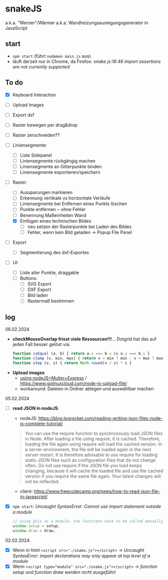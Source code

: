 # snakeJS

a.k.a. "Werner"/Wärmer a.k.a. Wandheizungsauslegungsgenerator in JavaScript

## start

- `npm start` (führt `nodemon main.js` aus)
- läuft derzeit nur in Chrome, da Firefox: *snake.js:16:46 import assertions are not currently supported*


## To do

- [x] Keyboard Interaction
- [ ] Upload Images
- [ ] Export dxf

- [ ] Raster bewegen per drag&drop
- [ ] Raster zerschneiden??
- [ ] Liniensegmente:
    - [ ] Liste Sidepanel
    - [ ] Liniensegmente rückgängig machen
    - [ ] Liniensegmente an Gitterpunkte binden
    - [ ] Liniensegmente exportieren/speichern
- [ ] Raster:
    - [ ] Aussparungen markieren
    - [ ] Erkennung vertikale vs horizontale Verläufe
    - [ ] Liniensegmente bei Entfernen eines Punkts löschen
    - [ ] Punkte entfernen ‒ ohne Fehler
    - [ ] Benennung Maßeinheiten Wand
    - [x] Einfügen eines technischen Bildes
        - [ ] neu setzen der Rasterpunkte bei Laden des Bildes
        - [ ] Fehler, wenn kein Bild geladen → Popup File Panel
- [ ] Export
    - [ ] Segmentierung des dxf-Exportes
- [ ] UI:
    - [ ] Liste aller Punkte, draggable
    - [ ] Buttons:
        - [ ] SVG Export
        - [ ] DXF Export
        - [ ] Bild laden
        - [ ] Rastermaß bestimmen

## log

06.02.2024
- **checkMouseOverlap frisst viele Ressourcen!!!**... Dotgrid hat das auf jeden Fall besser gelöst via:
  ``` javascript
  function isEqual (a, b) { return a.x === b.x && a.y === b.y }
  function clamp (v, min, max) { return v < min ? min : v > max ? max : v }
  function step (v, s) { return Math.round(v / s) * s }
  ```
- **Upload images** 
    - [using nodeJS+Multer+Express](https://www.digitalocean.com/community/tutorials/nodejs-uploading-files-multer-express) / https://www.golinuxcloud.com/node-js-upload-file/
    - workaround: Dateien in Ordner ablegen und auswählbar machen

05.02.2024
- [ ] **read JSON in nodeJS**:
    - nodeJS: https://blog.logrocket.com/reading-writing-json-files-node-js-complete-tutorial/
    > You can use the require function to synchronously load JSON files in Node. After loading a file using require, it is cached. Therefore, loading the file again using require will load the cached version. In a server environment, the file will be loaded again in the next server restart. It is therefore advisable to use require for loading static JSON files such as configuration files that do not change often. Do not use require if the JSON file you load keeps changing, because it will cache the loaded file and use the cached version if you require the same file again. Your latest changes will not be reflected.
    - client: https://www.freecodecamp.org/news/how-to-read-json-file-in-javascript/
    
- [x] `npm start`: *Uncaught SyntaxError: Cannot use import statement outside a module*
     ``` javascript
    // using p5js as a module, the functions have to be called manually at the bottom of the script:
    window.setup = setup;
    window.draw = draw;
    ```

02.02.2024
- [x] Wenn in html `<script src="./snake.js"></script>` → *Uncaught SyntaxError: import declarations may only appear at top level of a module*
- [x] Wenn `<script type="module" src="./snake.js"></script>` → *function setup und function draw werden nicht ausgeführt*